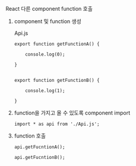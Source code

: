 React 다른 component function 호출

1. component 및 function 생성

    Api.js

    ```
    export function getFunctionA() {

        console.log(0);

    }


    export function getFunctionB() {

        console.log(1);

    }
    ```

2. function을 가지고 올 수 있도록 component import

    ```
    import * as api from './Api.js';
    ```

3. function 호출

    ```
    api.getFucntionA();
    
    api.getFucntionB();
    ```